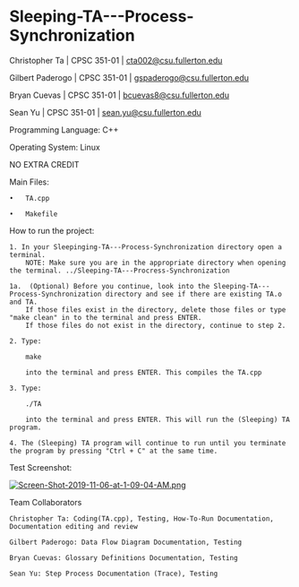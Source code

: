 # Sleeping-TA---Process-Synchronization


Christopher Ta      |       CPSC 351-01       |       cta002@csu.fullerton.edu

Gilbert Paderogo    |       CPSC 351-01       |       gspaderogo@csu.fullerton.edu

Bryan Cuevas        |       CPSC 351-01       |       bcuevas8@csu.fullerton.edu

Sean Yu             |       CPSC 351-01       |       sean.yu@csu.fullerton.edu


Programming Language: C++

Operating System: Linux

NO EXTRA CREDIT

Main Files:

    •   TA.cpp

    •   Makefile

How to run the project:

    1. In your Sleepinging-TA---Process-Synchronization directory open a terminal.
        NOTE: Make sure you are in the appropriate directory when opening the terminal. ../Sleeping-TA---Procress-Synchronization

    1a.  (Optional) Before you continue, look into the Sleeping-TA---Process-Synchronization directory and see if there are existing TA.o and TA.
        If those files exist in the directory, delete those files or type "make clean" in to the terminal and press ENTER.
        If those files do not exist in the directory, continue to step 2.

    2. Type:

        make

        into the terminal and press ENTER. This compiles the TA.cpp

    3. Type:

        ./TA

        into the terminal and press ENTER. This will run the (Sleeping) TA program.

    4. The (Sleeping) TA program will continue to run until you terminate the program by pressing "Ctrl + C" at the same time.

Test Screenshot:

[![Screen-Shot-2019-11-06-at-1-09-04-AM.png](https://i.postimg.cc/K8dJyCfM/Screen-Shot-2019-11-06-at-1-09-04-AM.png)](https://postimg.cc/18rpGCLm)

Team Collaborators

    Christopher Ta: Coding(TA.cpp), Testing, How-To-Run Documentation, Documentation editing and review

    Gilbert Paderogo: Data Flow Diagram Documentation, Testing

    Bryan Cuevas: Glossary Definitions Documentation, Testing

    Sean Yu: Step Process Documentation (Trace), Testing
